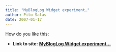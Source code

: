 ```yaml
---
title: "MyBlogLog Widget experiment…"
author: Pito Salas
date: 2007-01-17
---
```


How do you like this:


* **Link to site:** **[MyBlogLog Widget experiment…](None)**
